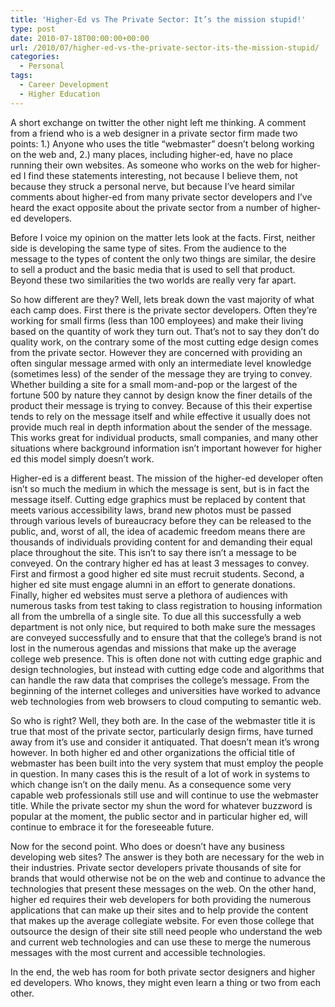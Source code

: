 ```yaml
---
title: 'Higher-Ed vs The Private Sector: It’s the mission stupid!'
type: post
date: 2010-07-18T00:00:00+00:00
url: /2010/07/higher-ed-vs-the-private-sector-its-the-mission-stupid/
categories:
  - Personal
tags:
  - Career Development
  - Higher Education
---
```


A short exchange on twitter the other night left me thinking. A comment from a friend who is a web designer in a private sector firm made two points: 1.) Anyone who uses the title “webmaster” doesn’t belong working on the web and, 2.) many places, including higher-ed, have no place running their own websites. As someone who works on the web for higher-ed I find these statements interesting, not because I believe them, not because they struck a personal nerve, but because I’ve heard similar comments about higher-ed from many private sector developers and I’ve heard the exact opposite about the private sector from a number of higher-ed developers.

Before I voice my opinion on the matter lets look at the facts. First, neither side is developing the same type of sites. From the audience to the message to the types of content the only two things are similar, the desire to sell a product and the basic media that is used to sell that product. Beyond these two similarities the two worlds are really very far apart.

So how different are they? Well, lets break down the vast majority of what each camp does. First there is the private sector developers. Often they’re working for small firms (less than 100 employees) and make their living based on the quantity of work they turn out. That’s not to say they don’t do quality work, on the contrary some of the most cutting edge design comes from the private sector. However they are concerned with providing an often singular message armed with only an intermediate level knowledge (sometimes less) of the sender of the message they are trying to convey. Whether building a site for a small mom-and-pop or the largest of the fortune 500 by nature they cannot by design know the finer details of the product their message is trying to convey. Because of this their expertise tends to rely on the message itself and while effective it usually does not provide much real in depth information about the sender of the message. This works great for individual products, small companies, and many other situations where background information isn’t important however for higher ed this model simply doesn’t work.

Higher-ed is a different beast. The mission of the higher-ed developer often isn’t so much the medium in which the message is sent, but is in fact the message itself. Cutting edge graphics must be replaced by content that meets various accessibility laws, brand new photos must be passed through various levels of bureaucracy before they can be released to the public, and, worst of all, the idea of academic freedom means there are thousands of individuals providing content for and demanding their equal place throughout the site. This isn’t to say there isn’t a message to be conveyed. On the contrary higher ed has at least 3 messages to convey. First and firmost a good higher ed site must recruit students. Second, a higher ed site must engage alumni in an effort to generate donations. Finally, higher ed websites must serve a plethora of audiences with numerous tasks from test taking to class registration to housing information all from the umbrella of a single site. To due all this successfully a web department is not only nice, but required to both make sure the messages are conveyed successfully and to ensure that that the college’s brand is not lost in the numerous agendas and missions that make up the average college web presence. This is often done not with cutting edge graphic and design technologies, but instead with cutting edge code and algorithms that can handle the raw data that comprises the college’s message. From the beginning of the internet colleges and universities have worked to advance web technologies from web browsers to cloud computing to semantic web.

So who is right? Well, they both are. In the case of the webmaster title it is true that most of the private sector, particularly design firms, have turned away from it’s use and consider it antiquated. That doesn’t mean it’s wrong however. In both higher ed and other organizations the official title of webmaster has been built into the very system that must employ the people in question. In many cases this is the result of a lot of work in systems to which change isn’t on the daily menu. As a consequence some very capable web professionals still use and will continue to use the webmaster title. While the private sector my shun the word for whatever buzzword is popular at the moment, the public sector and in particular higher ed, will continue to embrace it for the foreseeable future.

Now for the second point. Who does or doesn’t have any business developing web sites? The answer is they both are necessary for the web in their industries. Private sector developers private thousands of site for brands that would otherwise not be on the web and continue to advance the technologies that present these messages on the web. On the other hand, higher ed requires their web developers for both providing the numerous applications that can make up their sites and to help provide the content that makes up the average collegiate website. For even those college that outsource the design of their site still need people who understand the web and current web technologies and can use these to merge the numerous messages with the most current and accessible technologies.

In the end, the web has room for both private sector designers and higher ed developers. Who knows, they might even learn a thing or two from each other.